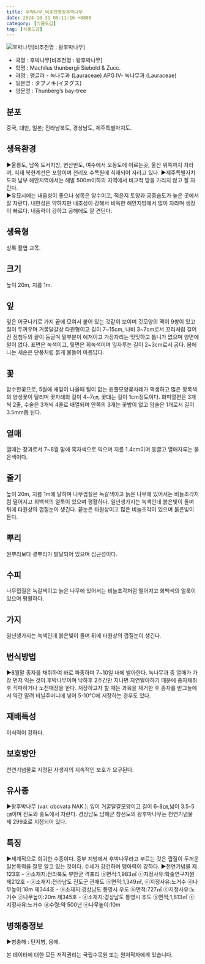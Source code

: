 ```yaml
---
title: 후박나무_비추천명왕후박나무
date: 2024-10-31 05:11:16 +0800
category: [식물도감]
tag: [식물도감]
---
```




![후박나무[비추천명 : 왕후박나무]](/fileUpload/plants/basic/Lauraceae/Machilus/11556/1_th2.JPG)
- 국명 : 후박나무[비추천명 : 왕후박나무]
- 학명 : Machilus thunbergii Siebold & Zucc.
- 과명 : 앵글러 - 녹나무과 (Lauraceae) APG Ⅳ- 녹나무과 (Lauraceae)
- 일본명 : タブノキ(イヌグス)
- 영문명 : Thunberg’s bay-tree


## 분포
중국, 대만, 일본; 전라남북도, 경상남도, 제주특별자치도.
## 생육환경
▶울릉도, 남쪽 도서지방, 변산반도, 여수에서 오동도에 이르는곳, 울산 위쪽까지 자라며, 식재 북한계선은 포항이며 천리포 수목원에 식재되어 자라고 있다.▶제주특별자치도와 남부 해안지역에서는 해발 500m이하의 지역에서 비교적 땅을 가리지 않고 잘 자란다.  ▶유묘시에는 내음성이 좋으나 성목은 양수이고, 적윤지 토양과 공중습도가 높은 곳에서 잘 자란다. 내한성은 약하지만 내조성이 강해서 비옥한 해안지방에서 많이 자라며 생장이 빠르다. 내풍력이 강하고 공해에도 잘 견딘다.
## 생육형
상록 활엽 교목.
## 크기
높이 20m, 지름 1m.
## 잎
잎은 어긋나기로 가지 끝에 모여서 붙어 있는 것같이 보이며 깃모양의 맥이 9쌍이 있고 질이 두꺼우며 거꿀달걀상 타원형이고 길이 7~15cm, 나비 3~7cm로서 꼬리처럼 길어진 점첨두의 끝이 둥글며 밑부분이 예저이고 가장자리는 밋밋하고 톱니가 없으며 양면에 털이 없다. 표면은 녹색이고, 뒷면은 회녹색이며 잎자루는 길이 2~3cm로서 굵다. 봄에 나는 새순은 단풍처럼 붉게 물들어 아름답다.
## 꽃
암수한꽃으로, 5월에 새잎이 나올때 털이 없는 원뿔모양꽃차례가 액생하고 많은 황록색의 양성꽃이 달리며 꽃차례의 길이 4~7㎝, 꽃대는 길이 1cm정도이다. 화피열편은 3개씩 2줄, 수술은 3개씩 4줄로 배열되며 안쪽의 3개는 꽃밥이 없고 암술은 1개로서 길이 3.5mm쯤 된다.
## 열매
열매는 장과로서 7~8월 말에 흑자색으로 익으며 지름 1.4cm이며 둥글고 열매자루는 붉은색이다.
## 줄기
높이 20m, 지름 1m에 달하며 나무껍질은 녹갈색이고 늙은 나무에 있어서는 비늘조각처럼 떨어지고 회백색의 얼룩이 있으며 평활하다. 일년생가지는 녹색인데 붉은빛이 돌며 뒤에 타원상의 껍질눈이 생긴다. 끝눈은 타원상이고 많은 비늘조각이 있으며 붉은빛이 돈다.
## 뿌리
원뿌리보다 곁뿌리가 발달되어 있으며 심근성이다.
## 수피
나무껍질은 녹갈색이고 늙은 나무에 있어서는 비늘조각처럼 떨어지고 회백색의 얼룩이 있으며 평활하다.
## 가지
일년생가지는 녹색인데 붉은빛이 돌며 뒤에 타원상의 껍질눈이 생긴다.
## 번식방법
▶8월말 종자를 채취하여 바로 파종하며 7~10일 내에 발아한다. 녹나무과 중 열매가 가장 먼저 익는 것이 후박나무이며 낙하후 2주간만 지나면 자연발아하기 때문에 종자채취후 직파하거나 노천매장을 한다. 저장하고자 할 때는 과육을 제거한 후 종자를 반그늘에서 약간 말려 비닐주머니에 넣어 5-10℃에 저장하는 경우도 있다.
## 재배특성
이식력이 강하다.
## 보호방안
천연기념물로 지정된 자생지의 지속적인 보호가 요구된다.
## 유사종
▶왕후박나무 (var. obovata NAK.): 잎이 거꿀달걀모양이고 길이 6-8㎝,넓이 3.5-5㎝이며 진도와 홍도에서 자란다. 경상남도 남해군 창선도의 왕후박나무는 천연기념물 제 299호로 지정되어 있다.
## 특징
▶세계적으로 희귀한 수종이다. 중부 지방에서 후박나무라고 부르는 것은 껍질이 두꺼운 일본목력을 잘못 알고 있는 것이다. 수세가 강건하며 맹아력이 강하다.▶천연기념물제123호 - ⓐ소재지:전라북도 부안군 격포리 ⓑ면적:1,983㎡ ⓒ지정사유:학술연구자원  제212호 - ⓐ소재지:전라남도 진도군 관매도 ⓑ면적:1,349㎡, ⓒ지정사유:노거수 ⓓ나무높이:18m제344호 - ⓐ소재지:경상남도 통영시 우도 ⓑ면적:727㎡ ⓒ지정사유:노거수 ⓓ나무높이:20m제345호 - ⓐ소재지:경상남도 통영시 추도 ⓑ면적;1,813㎡ ⓒ지정사유:노거수 ⓓ수령:약 500년 ⓔ나무높이:10m
## 병해충정보
▶병충해 : 탄저병, 응애.






본 데이터에 대한 모든 저작권리는 국립수목원 또는 원저작자에게 있습니다.
